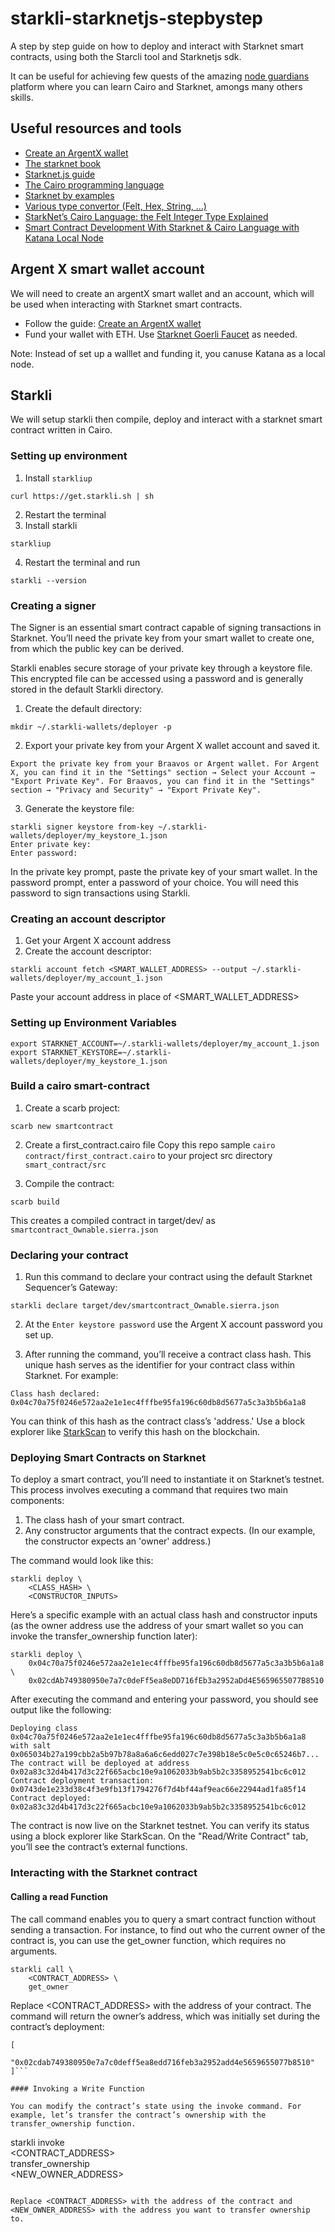 # starkli-starknetjs-stepbystep
A step by step guide on how to deploy and interact with Starknet smart contracts, using both the Starcli tool and Starknetjs sdk.

It can be useful for achieving few quests of the amazing [node guardians](https://nodeguardians.io/) platform where you can learn Cairo and Starknet, amongs many others skills.

## Useful resources and tools

- [Create an ArgentX wallet](https://www.argent.xyz/learn/how-to-create-an-argent-x-wallet/)
- [The starknet book](https://book.starknet.io/chapter_1/environment_setup.html)
- [Starknet.js guide](https://www.starknetjs.com/docs/guides/intro)
- [The Cairo programming language](https://book.cairo-lang.org/title-page.html)
- [Starknet by examples](https://starknet-by-example.voyager.online/starknet-by-example.html)
- [Various type convertor (Felt, Hex, String, ...)](https://www.stark-utils.xyz/converter)
-  [StarkNet’s Cairo Language: the Felt Integer Type Explained](https://www.youtube.com/watch?v=jcrAq71WwSM)
- [Smart Contract Development With Starknet & Cairo Language with Katana Local Node](https://livesoftwaredeveloper.com/articles/8/smart-contract-development-with-starknet-cairo-language-with-katana-local-node)

## Argent X smart wallet account
We will need to create an argentX smart wallet and an account, which will be used when interacting with Starknet smart contracts.

- Follow the guide: [Create an ArgentX wallet](https://www.argent.xyz/learn/how-to-create-an-argent-x-wallet/)
- Fund your wallet with ETH. Use [Starknet Goerli Faucet](https://faucet.goerli.starknet.io/) as needed.

Note: Instead of set up a walllet and funding it, you canuse Katana as a local node.

## Starkli

We will setup starkli then compile, deploy and interact with a starknet smart contract written in Cairo.

### Setting up environment

1. Install `starkliup`
```
curl https://get.starkli.sh | sh
```
2. Restart the terminal
3. Install starkli
```
starkliup
```
4. Restart the terminal and run
```
starkli --version
```

### Creating a signer

The Signer is an essential smart contract capable of signing transactions in Starknet. You’ll need the private key from your smart wallet to create one, from which the public key can be derived.

Starkli enables secure storage of your private key through a keystore file. This encrypted file can be accessed using a password and is generally stored in the default Starkli directory.

1. Create the default directory:
```
mkdir ~/.starkli-wallets/deployer -p
```
2. Export your private key from your Argent X wallet account and saved it.
```
Export the private key from your Braavos or Argent wallet. For Argent X, you can find it in the "Settings" section → Select your Account → "Export Private Key". For Braavos, you can find it in the "Settings" section → "Privacy and Security" → "Export Private Key".
```

3. Generate the keystore file:
```
starkli signer keystore from-key ~/.starkli-wallets/deployer/my_keystore_1.json
Enter private key:
Enter password:
```
In the private key prompt, paste the private key of your smart wallet. In the password prompt, enter a password of your choice. You will need this password to sign transactions using Starkli.

### Creating an account descriptor

1. Get your Argent X account address
2. Create the account descriptor:
```
starkli account fetch <SMART_WALLET_ADDRESS> --output ~/.starkli-wallets/deployer/my_account_1.json
```
Paste your account address in place of <SMART_WALLET_ADDRESS>

### Setting up Environment Variables

```
export STARKNET_ACCOUNT=~/.starkli-wallets/deployer/my_account_1.json
export STARKNET_KEYSTORE=~/.starkli-wallets/deployer/my_keystore_1.json
```

### Build a cairo smart-contract
1. Create a scarb project:
```
scarb new smartcontract
```
2. Create a first_contract.cairo file
Copy this repo sample `cairo contract/first_contract.cairo` to your project src directory `smart_contract/src`

3. Compile the contract:

```
scarb build
```
This creates a compiled contract in target/dev/ as `smartcontract_Ownable.sierra.json`

### Declaring your contract

1. Run this command to declare your contract using the default Starknet Sequencer’s Gateway:

```
starkli declare target/dev/smartcontract_Ownable.sierra.json
```
2. At the `Enter keystore password` use the Argent X account password you set up.

3. After running the command, you’ll receive a contract class hash. This unique hash serves as the identifier for your contract class within Starknet. For example:

```
Class hash declared: 0x04c70a75f0246e572aa2e1e1ec4fffbe95fa196c60db8d5677a5c3a3b5b6a1a8
```

You can think of this hash as the contract class’s 'address.' Use a block explorer like [StarkScan](https://testnet.starkscan.co/class/0x04c70a75f0246e572aa2e1e1ec4fffbe95fa196c60db8d5677a5c3a3b5b6a1a8) to verify this hash on the blockchain.

### Deploying Smart Contracts on Starknet

To deploy a smart contract, you’ll need to instantiate it on Starknet’s testnet. This process involves executing a command that requires two main components:

1. The class hash of your smart contract.
2. Any constructor arguments that the contract expects. (In our example, the constructor expects an 'owner' address.)

The command would look like this:
```
starkli deploy \
    <CLASS_HASH> \
    <CONSTRUCTOR_INPUTS>
```

Here’s a specific example with an actual class hash and constructor inputs (as the owner address use the address of your smart wallet so you can invoke the transfer_ownership function later):
```
starkli deploy \
    0x04c70a75f0246e572aa2e1e1ec4fffbe95fa196c60db8d5677a5c3a3b5b6a1a8 \
    0x02cdAb749380950e7a7c0deFf5ea8eDD716fEb3a2952aDd4E5659655077B8510
```

After executing the command and entering your password, you should see output like the following:

```
Deploying class 0x04c70a75f0246e572aa2e1e1ec4fffbe95fa196c60db8d5677a5c3a3b5b6a1a8 with salt 0x065034b27a199cbb2a5b97b78a8a6a6c6edd027c7e398b18e5c0e5c0c65246b7...
The contract will be deployed at address 0x02a83c32d4b417d3c22f665acbc10e9a1062033b9ab5b2c3358952541bc6c012
Contract deployment transaction: 0x0743de1e233d38c4f3e9fb13f1794276f7d4bf44af9eac66e22944ad1fa85f14
Contract deployed:
0x02a83c32d4b417d3c22f665acbc10e9a1062033b9ab5b2c3358952541bc6c012
```

The contract is now live on the Starknet testnet. You can verify its status using a block explorer like StarkScan. On the "Read/Write Contract" tab, you’ll see the contract’s external functions.

### Interacting with the Starknet contract

#### Calling a read Function

The call command enables you to query a smart contract function without sending a transaction. For instance, to find out who the current owner of the contract is, you can use the get_owner function, which requires no arguments.

```
starkli call \
    <CONTRACT_ADDRESS> \
    get_owner
```

Replace <CONTRACT_ADDRESS> with the address of your contract. The command will return the owner’s address, which was initially set during the contract’s deployment:

```
[
    "0x02cdab749380950e7a7c0deff5ea8edd716feb3a2952add4e5659655077b8510"
]```

#### Invoking a Write Function

You can modify the contract’s state using the invoke command. For example, let’s transfer the contract’s ownership with the transfer_ownership function.

```
starkli invoke \
    <CONTRACT_ADDRESS> \
    transfer_ownership \
    <NEW_OWNER_ADDRESS>
```

Replace <CONTRACT_ADDRESS> with the address of the contract and <NEW_OWNER_ADDRESS> with the address you want to transfer ownership to.

